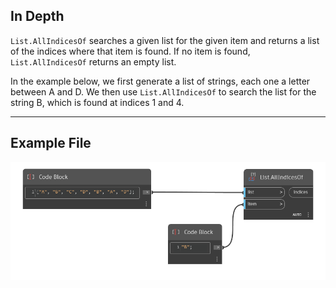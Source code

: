 ## In Depth
`List.AllIndicesOf` searches a given list for the given item and returns a list of the indices where that item is found. If no item is found, `List.AllIndicesOf` returns an empty list.

In the example below, we first generate a list of strings, each one a letter between A and D. We then use `List.AllIndicesOf` to search the list for the string B, which is found at indices 1 and 4.
___
## Example File

![List.AllIndicesOf](./DSCore.List.AllIndicesOf_img.jpg)